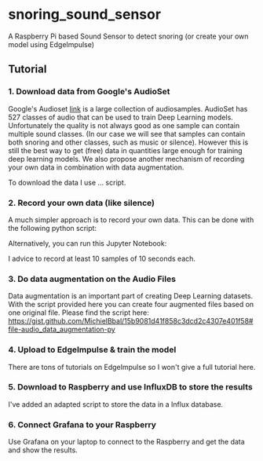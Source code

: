 # snoring_sound_sensor
A Raspberry Pi based Sound Sensor to detect snoring (or create your own model using EdgeImpulse)

## Tutorial

### 1. Download data from Google's AudioSet
Google's Audioset [link](https://research.google.com/audioset/index.html) is a large collection of audiosamples. AudioSet has 527 classes of audio that can be used to train Deep Learning models. Unfortunately the quality is not always good as one sample can contain multiple sound classes. (In our case we will see that samples can contain both snoring and other classes, such as music or silence). However this is still the best way to get (free) data in quantities large enough for training deep learning models. We also propose another mechanism of recording your own data in combination with data augmentation.     

To download the data I use ... script. 

### 2. Record your own data (like silence)

A much simpler approach is to record your own data. This can be done with the following python script:

Alternatively, you can run this Jupyter Notebook:

I advice to record at least 10 samples of 10 seconds each.

### 3. Do data augmentation on the Audio Files
Data augmentation is an important part of creating Deep Learning datasets. With the script provided here you can create four augmented files based on one original file. 
Please find the script here: https://gist.github.com/MichielBbal/15b9081d41f858c3dcd2c4307e401f58#file-audio_data_augmentation-py


### 4. Upload to EdgeImpulse & train the model

There are tons of tutorials on EdgeImpulse so I won't give a full tutorial here.

### 5. Download to Raspberry and use InfluxDB to store the results

I've added an adapted script to store the data in a Influx database.

### 6. Connect Grafana to your Raspberry
Use Grafana on your laptop to connect to the Raspberry and get the data and show the results. 


